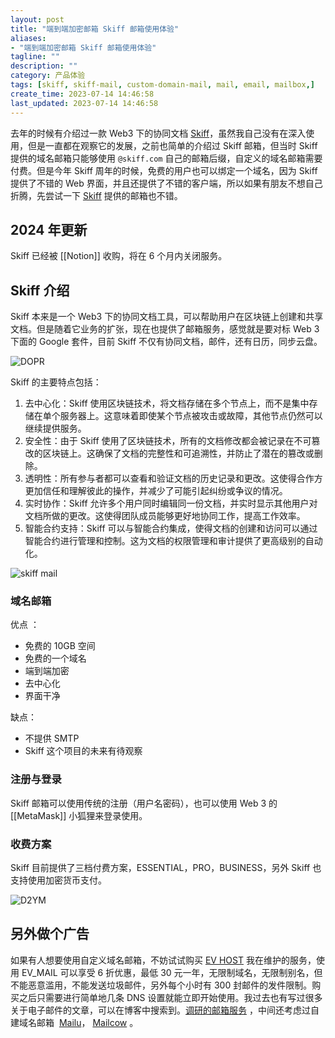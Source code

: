```yaml
---
layout: post
title: "端到端加密邮箱 Skiff 邮箱使用体验"
aliases:
- "端到端加密邮箱 Skiff 邮箱使用体验"
tagline: ""
description: ""
category: 产品体验
tags: [skiff, skiff-mail, custom-domain-mail, mail, email, mailbox,]
create_time: 2023-07-14 14:46:58
last_updated: 2023-07-14 14:46:58
---
```


去年的时候有介绍过一款 Web3 下的协同文档 [Skiff](/post/2022/05/skiff-web3-mail-docs.html)，虽然我自己没有在深入使用，但是一直都在观察它的发展，之前也简单的介绍过 Skiff 邮箱，但当时 Skiff 提供的域名邮箱只能够使用 `@skiff.com` 自己的邮箱后缀，自定义的域名邮箱需要付费。但是今年 Skiff 周年的时候，免费的用户也可以绑定一个域名，因为 Skiff 提供了不错的 Web 界面，并且还提供了不错的客户端，所以如果有朋友不想自己折腾，先尝试一下 [Skiff](https://gtk.pw/skiff) 提供的邮箱也不错。

## 2024 年更新

Skiff 已经被 [[Notion]] 收购，将在 6 个月内关闭服务。

## Skiff 介绍

Skiff 本来是一个 Web3 下的协同文档工具，可以帮助用户在区块链上创建和共享文档。但是随着它业务的扩张，现在也提供了邮箱服务，感觉就是要对标 Web 3 下面的 Google 套件，目前 Skiff 不仅有协同文档，邮件，还有日历，同步云盘。

![DOPR](https://photo.einverne.info/images/2023/07/14/DOPR.png)

Skiff 的主要特点包括：

1. 去中心化：Skiff 使用区块链技术，将文档存储在多个节点上，而不是集中存储在单个服务器上。这意味着即使某个节点被攻击或故障，其他节点仍然可以继续提供服务。
2. 安全性：由于 Skiff 使用了区块链技术，所有的文档修改都会被记录在不可篡改的区块链上。这确保了文档的完整性和可追溯性，并防止了潜在的篡改或删除。
3. 透明性：所有参与者都可以查看和验证文档的历史记录和更改。这使得合作方更加信任和理解彼此的操作，并减少了可能引起纠纷或争议的情况。
4. 实时协作：Skiff 允许多个用户同时编辑同一份文档，并实时显示其他用户对文档所做的更改。这使得团队成员能够更好地协同工作，提高工作效率。
5. 智能合约支持：Skiff 可以与智能合约集成，使得文档的创建和访问可以通过智能合约进行管理和控制。这为文档的权限管理和审计提供了更高级别的自动化。

![skiff mail](https://photo.einverne.info/images/2022/05/25/z5AY.jpg)

### 域名邮箱

优点 ：

- 免费的 10GB 空间
- 免费的一个域名
- 端到端加密
- 去中心化
- 界面干净

缺点：

- 不提供 SMTP
- Skiff 这个项目的未来有待观察

### 注册与登录

Skiff 邮箱可以使用传统的注册（用户名密码），也可以使用 Web 3 的 [[MetaMask]] 小狐狸来登录使用。

### 收费方案

Skiff 目前提供了三档付费方案，ESSENTIAL，PRO，BUSINESS，另外 Skiff 也支持使用加密货币支付。

![D2YM](https://photo.einverne.info/images/2023/07/14/D2YM.png)

## 另外做个广告

如果有人想要使用自定义域名邮箱，不妨试试购买 [EV HOST](https://client.einverne.info/order.php?step=1&productGroup=9) 我在维护的服务，使用 EV_MAIL 可以享受 6 折优惠，最低 30 元一年，无限制域名，无限制别名，但不能恶意滥用，不能发送垃圾邮件，另外每个小时有 300 封邮件的发件限制。购买之后只需要进行简单地几条 DNS 设置就能立即开始使用。我过去也有写过很多关于电子邮件的文章，可以在博客中搜索到。[调研的邮箱服务](https://blog.einverne.info/post/2017/07/email-services-collection.html) ，中间还考虑过自建域名邮箱  [Mailu](https://blog.einverne.info/post/2021/07/email-server-mailu.html)， [Mailcow](https://blog.einverne.info/post/2022/04/mailcow-email-server.html) 。
